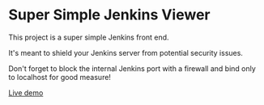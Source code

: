 # Super Simple Jenkins Viewer

This project is a super simple Jenkins front end.

It's meant to shield your Jenkins server from potential security issues.

Don't forget to block the internal Jenkins port with a firewall and bind only to localhost for good measure!

[Live demo](https://jenkins.dries007.net)
